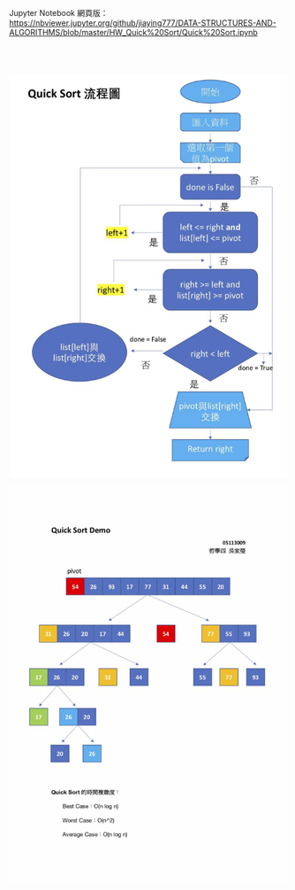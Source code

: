 Jupyter Notebook 網頁版：
https://nbviewer.jupyter.org/github/jiaying777/DATA-STRUCTURES-AND-ALGORITHMS/blob/master/HW_Quick%20Sort/Quick%20Sort.ipynb
<br/><br/><br/><br/><br/>
![image](https://github.com/jiaying777/DATA-STRUCTURES-AND-ALGORITHMS/blob/master/HW_Quick%20Sort/Quick%20Sort流程圖.jpg)

![image](https://github.com/jiaying777/DATA-STRUCTURES-AND-ALGORITHMS/blob/master/HW_Quick%20Sort/Quick%20Sort%20Demo.jpg)
